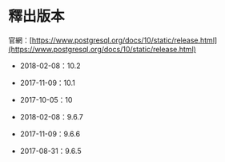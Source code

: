 # 釋出版本

官網：[https://www.postgresql.org/docs/10/static/release.html](https://www.postgresql.org/docs/10/static/release.html)

* 2018-02-08：10.2
* 2017-11-09：10.1
* 2017-10-05：10



* 2018-02-08：9.6.7
* 2017-11-09：9.6.6
* 2017-08-31：9.6.5





